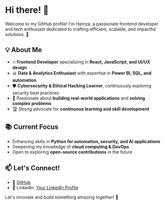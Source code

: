 # Hi there! 👋

Welcome to my GitHub profile! I'm Hamza, a passionate frontend developer and tech enthusiast dedicated to crafting efficient, scalable, and impactful solutions. 🚀

## 💡 About Me
- 🔥 **Frontend Developer** specializing in **React, JavaScript, and UI/UX design**
- 📊 **Data & Analytics Enthusiast** with expertise in **Power BI, SQL, and automation**
- 🛡️ **Cybersecurity & Ethical Hacking Learner**, continuously exploring security best practices
- 🚀 Passionate about **building real-world applications** and **solving complex problems**
- 🏆 Strong advocate for **continuous learning and skill development**

## 📚 Current Focus
- Enhancing skills in **Python for automation, security, and AI applications**
- Deepening my knowledge of **cloud computing & DevOps**
- Open to exploring **open-source contributions** in the future

## 📫 Let's Connect!
- 🔗 [GitHub](https://github.com/hhamza1)
- 💼 LinkedIn: [Your LinkedIn Profile](https://www.linkedin.com/in/hamza-hmitou)

Let's innovate and build something amazing together! 🚀

